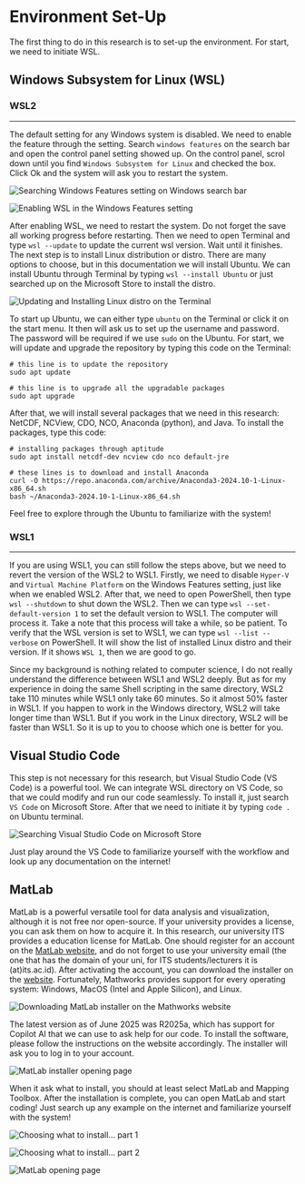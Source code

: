 # Environment Set-Up

The first thing to do in this research is to set-up the environment. For start, we need to initiate WSL.

## Windows Subsystem for Linux (WSL)

### WSL2
--------
The default setting for any Windows system is disabled. We need to enable the feature through the setting. Search `windows features` on the search bar and open the control panel setting showed up. On the control panel, scrol down until you find `Windows Subsystem for Linux` and checked the box. Click Ok and the system will ask you to restart the system.

![Searching Windows Features setting on Windows search bar](../Images/001-Windows_Features.png)

![Enabling WSL in the Windows Features setting](../Images/002-Turn_on_WSL.png)

After enabling WSL, we need to restart the system. Do not forget the save all working progress before restarting. Then we need to open Terminal and type `wsl --update` to update the current wsl version. Wait until it finishes. The next step is to install Linux distribution or distro. There are many options to choose, but in this documentation we will install Ubuntu. We can install Ubuntu through Terminal by typing `wsl --install Ubuntu` or just searched up on the Microsoft Store to install the distro.

![Updating and Installing Linux distro on the Terminal](../Images/003-First-setup-WSL.png)

To start up Ubuntu, we can either type `ubuntu` on the Terminal or click it on the start menu. It then will ask us to set up the username and password. The password will be required if we use `sudo` on the Ubuntu. For start, we will update and upgrade the repository by typing this code on the Terminal:

```shell
# this line is to update the repository
sudo apt update 

# this line is to upgrade all the upgradable packages
sudo apt upgrade 
```

After that, we will install several packages that we need in this research: NetCDF, NCView, CDO, NCO, Anaconda (python), and Java. To install the packages, type this code:

```shell
# installing packages through aptitude
sudo apt install netcdf-dev ncview cdo nco default-jre

# these lines is to download and install Anaconda
curl -O https://repo.anaconda.com/archive/Anaconda3-2024.10-1-Linux-x86_64.sh
bash ~/Anaconda3-2024.10-1-Linux-x86_64.sh
```

Feel free to explore through the Ubuntu to familiarize with the system!

### WSL1
--------
If you are using WSL1, you can still follow the steps above, but we need to revert the version of the WSL2 to WSL1. Firstly, we need to disable `Hyper-V` and `Virtual Machine Platform` on the Windows Features setting, just like when we enabled WSL2. After that, we need to open PowerShell, then type `wsl --shutdown` to shut down the WSL2. Then we can type `wsl --set-default-version 1` to set the default version to WSL1. The computer will process it. Take a note that this process will take a while, so be patient. To verify that the WSL version is set to WSL1, we can type `wsl --list --verbose` on PowerShell. It will show the list of installed Linux distro and their version. If it shows `WSL 1`, then we are good to go.

Since my background is nothing related to computer science, I do not really understand the difference between WSL1 and WSL2 deeply. But as for my experience in doing the same Shell scripting in the same directory, WSL2 take 110 minutes while WSL1 only take 60 minutes. So it almost 50% faster in WSL1. If you happen to work in the Windows directory, WSL2 will take longer time than WSL1. But if you work in the Linux directory, WSL2 will be faster than WSL1. So it is up to you to choose which one is better for you.

## Visual Studio Code

This step is not necessary for this research, but Visual Studio Code (VS Code) is a powerful tool. We can integrate WSL directory on VS Code, so that we could modify and run our code seamlessly. To install it, just search `VS Code` on Microsoft Store. After that we need to initiate it by typing `code .` on Ubuntu terminal.

![Searching Visual Studio Code on Microsoft Store](../Images/004-Installing_VS_Code.png)

Just play around the VS Code to familiarize yourself with the workflow and look up any documentation on the internet!

## MatLab

MatLab is a powerful versatile tool for data analysis and visualization, although it is not free nor open-source. If your university provides a license, you can ask them on how to acquire it. In this research, our university ITS provides a education license for MatLab. One should register for an account on the [MatLab website](https://www.mathworks.com/), and do not forget to use your university email (the one that has the domain of your uni, for ITS students/lecturers it is (at)its.ac.id). After activating the account, you can download the installer on the [website](https://matlab.mathworks.com/). Fortunately, Mathworks provides support for every operating system: Windows, MacOS (Intel and Apple Silicon), and Linux.

![Downloading MatLab installer on the Mathworks website](../Images/005-Downloading_MatLab.png)

The latest version as of June 2025 was R2025a, which has support for Copilot AI that we can use to ask help for our code. To install the software, please follow the instructions on the website accordingly. The installer will ask you to log in to your account. 

![MatLab installer opening page](../Images/006-Installer_MatLab.png)

When it ask what to install, you should at least select MatLab and Mapping Toolbox. After the installation is complete, you can open MatLab and start coding! Just search up any example on the internet and familiarize yourself with the system!

![Choosing what to install... part 1](../Images/007-Choose_MatLab.png)

![Choosing what to install... part 2](../Images/008-Choose_Mapping.png)

![MatLab opening page](../Images/009-MatLab_Opening_Page.png)